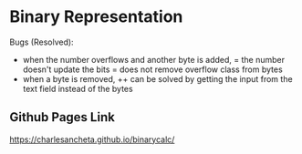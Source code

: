 # Binary Representation

Bugs (Resolved):
- when the number overflows and another byte is added, 
  = the number doesn't update the bits
  = does not remove overflow class from bytes
- when a byte is removed, 
  ++ can be solved by getting the input from the text field instead of the bytes

## Github Pages Link

https://charlesancheta.github.io/binarycalc/